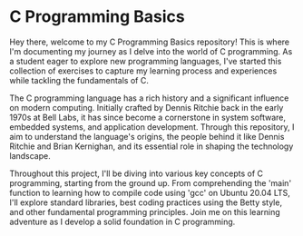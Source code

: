 # C Programming Basics

Hey there, welcome to my C Programming Basics repository! This is where I'm documenting my journey as I delve into the world of C programming. As a student eager to explore new programming languages, I've started this collection of exercises to capture my learning process and experiences while tackling the fundamentals of C.

The C programming language has a rich history and a significant influence on modern computing. Initially crafted by Dennis Ritchie back in the early 1970s at Bell Labs, it has since become a cornerstone in system software, embedded systems, and application development. Through this repository, I aim to understand the language's origins, the people behind it like Dennis Ritchie and Brian Kernighan, and its essential role in shaping the technology landscape.

Throughout this project, I'll be diving into various key concepts of C programming, starting from the ground up. From comprehending the 'main' function to learning how to compile code using 'gcc' on Ubuntu 20.04 LTS, I'll explore standard libraries, best coding practices using the Betty style, and other fundamental programming principles. Join me on this learning adventure as I develop a solid foundation in C programming.

